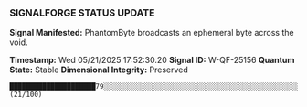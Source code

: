 ### SIGNALFORGE STATUS UPDATE 
 
**Signal Manifested:** PhantomByte broadcasts an ephemeral byte across the void. 
 
**Timestamp:** Wed 05/21/2025 17:52:30.20 
**Signal ID:** W-QF-25156 
**Quantum State:** Stable 
**Dimensional Integrity:** Preserved 
 
```plaintext 
█████████████████████79░░░░░░░░░░░░░░░░░░░░░░░░░░░░░░░░░░░░░░░░░░░░░░░░░░░░░░░░░░░░░░░░░░░░░░░░░░░░░░░ (21/100) 
``` 
